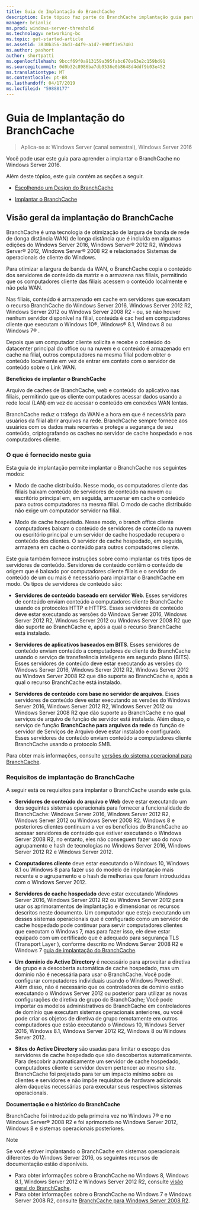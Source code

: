 ```yaml
---
title: Guia de Implantação do BranchCache
description: Este tópico faz parte do BranchCache implantação guia para o Windows Server 2016, que demonstra como implantar o BranchCache nos modos de cache hospedado e distribuído para otimizar o uso de largura de banda WAN em filiais
manager: brianlic
ms.prod: windows-server-threshold
ms.technology: networking-bc
ms.topic: get-started-article
ms.assetid: 3830b356-36d3-44f9-a1d7-990ff3e57403
ms.author: pashort
author: shortpatti
ms.openlocfilehash: 9bccf69f0a913159a395fabc670a63e2c159bd91
ms.sourcegitcommit: 0d0b32c8986ba7db9536e0b8648d4ddf9b03e452
ms.translationtype: MT
ms.contentlocale: pt-BR
ms.lasthandoff: 04/17/2019
ms.locfileid: "59888177"
---
```

# <a name="branchcache-deployment-guide"></a>Guia de Implantação do BranchCache

>Aplica-se a: Windows Server (canal semestral), Windows Server 2016

Você pode usar este guia para aprender a implantar o BranchCache no Windows Server 2016.  
  
Além deste tópico, este guia contém as seções a seguir.  
  
-   [Escolhendo um Design do BranchCache](../../branchcache/plan/Choosing-a-BranchCache-Design.md)  
  
-   [Implantar o BranchCache](../../branchcache/deploy/Deploy-BranchCache.md)  
  
## <a name="branchcache-deployment-overview"></a>Visão geral da implantação do BranchCache

BranchCache é uma tecnologia de otimização de largura de banda de rede de (longa distância WAN) de longa distância que é incluída em algumas edições do Windows Server 2016, Windows Server&reg; 2012 R2, Windows Server&reg; 2012, Windows Server&reg; 2008 R2 e relacionados Sistemas de operacionais de cliente do Windows.  
  
Para otimizar a largura de banda da WAN, o BranchCache copia o conteúdo dos servidores de conteúdo da matriz e o armazena nas filiais, permitindo que os computadores cliente das filiais acessem o conteúdo localmente e não pela WAN.  
  
Nas filiais, conteúdo é armazenado em cache em servidores que executam o recurso BranchCache do Windows Server 2016, Windows Server 2012 R2, Windows Server 2012 ou Windows Server 2008 R2 - ou, se não houver nenhum servidor disponível na filial, conteúda é cac hed em computadores cliente que executam o Windows 10&reg;, Windows&reg; 8.1, Windows 8 ou Windows 7&reg; .  
  
Depois que um computador cliente solicita e recebe o conteúdo do datacenter principal do office ou na nuvem e o conteúdo é armazenado em cache na filial, outros computadores na mesma filial podem obter o conteúdo localmente em vez de entrar em contato com o servidor de conteúdo sobre o Link WAN.  
  
**Benefícios de implantar o BranchCache**  
  
Arquivo de caches de BranchCache, web e conteúdo do aplicativo nas filiais, permitindo que os cliente computadores acessar dados usando a rede local (LAN) em vez de acessar o conteúdo em conexões WAN lentas.  
  
BranchCache reduz o tráfego da WAN e a hora em que é necessária para usuários da filial abrir arquivos na rede.  BranchCache sempre fornece aos usuários com os dados mais recentes e protege a segurança de seu conteúdo, criptografando os caches no servidor de cache hospedado e nos computadores cliente.  
  
### <a name="what-this-guide-provides"></a>O que é fornecido neste guia  
Esta guia de implantação permite implantar o BranchCache nos seguintes modos:  
  
-   Modo de cache distribuído. Nesse modo, os computadores cliente das filiais baixam conteúdo de servidores de conteúdo na nuvem ou escritório principal em, em seguida, armazenar em cache o conteúdo para outros computadores na mesma filial. O modo de cache distribuído não exige um computador servidor na filial.  
  
-   Modo de cache hospedado. Nesse modo, o branch office cliente computadores baixam o conteúdo de servidores de conteúdo na nuvem ou escritório principal e um servidor de cache hospedado recupera o conteúdo dos clientes. O servidor de cache hospedado, em seguida, armazena em cache o conteúdo para outros computadores cliente.  
  
Este guia também fornece instruções sobre como implantar os três tipos de servidores de conteúdo. Servidores de conteúdo contêm o conteúdo de origem que é baixado por computadores cliente filiais e o servidor de conteúdo de um ou mais é necessário para implantar o BranchCache em modo. Os tipos de servidores de conteúdo são:  
  
-   **Servidores de conteúdo baseado em servidor Web**. Esses servidores de conteúdo enviam conteúdo a computadores cliente BranchCache usando os protocolos HTTP e HTTPS. Esses servidores de conteúdo deve estar executando as versões do Windows Server 2016, Windows Server 2012 R2, Windows Server 2012 ou Windows Server 2008 R2 que dão suporte ao BranchCache e, após a qual o recurso BranchCache está instalado.  
  
-   **Servidores de aplicativos baseados em BITS**. Esses servidores de conteúdo enviam conteúdo a computadores de cliente do BranchCache usando o serviço de transferência inteligente em segundo plano (BITS). Esses servidores de conteúdo deve estar executando as versões do Windows Server 2016, Windows Server 2012 R2, Windows Server 2012 ou Windows Server 2008 R2 que dão suporte ao BranchCache e, após a qual o recurso BranchCache está instalado.  
  
-   **Servidores de conteúdo com base no servidor de arquivos**. Esses servidores de conteúdo deve estar executando as versões do Windows Server 2016, Windows Server 2012 R2, Windows Server 2012 ou Windows Server 2008 R2 que dão suporte ao BranchCache e no qual serviços de arquivo de função de servidor está instalada. Além disso, o serviço de função **BranchCache para arquivos da rede** da função de servidor de Serviços de Arquivo deve estar instalado e configurado. Esses servidores de conteúdo enviam conteúdo a computadores cliente BranchCache usando o protocolo SMB.  
  
Para obter mais informações, consulte [versões do sistema operacional para BranchCache](https://technet.microsoft.com/windows-server-docs/networking/branchcache/branchcache#a-namebkmkosaoperating-system-versions-for-branchcache).  
  
### <a name="branchcache-deployment-requirements"></a>Requisitos de implantação do BranchCache

A seguir está os requisitos para implantar o BranchCache usando este guia.  
  
-   **Servidores de conteúdo do arquivo e Web** deve estar executando um dos seguintes sistemas operacionais para fornecer a funcionalidade do BranchCache: Windows Server 2016, Windows Server 2012 R2, Windows Server 2012 ou Windows Server 2008 R2. Windows 8 e posteriores clientes continuam a ver os benefícios do BranchCache ao acessar servidores de conteúdo que estiver executando o Windows Server 2008 R2, no entanto, eles não conseguem fazer uso do novo agrupamento e hash de tecnologias no Windows Server 2016, Windows Server 2012 R2 e Windows Server 2012.  
  
-   **Computadores cliente** deve estar executando o Windows 10, Windows 8.1 ou Windows 8 para fazer uso do modelo de implantação mais recente e o agrupamento e o hash de melhorias que foram introduzidas com o Windows Server 2012.  
  
-   **Servidores de cache hospedado** deve estar executando Windows Server 2016, Windows Server 2012 R2 ou Windows Server 2012 para usar os aprimoramentos de implantação e dimensionar os recursos descritos neste documento.  Um computador que esteja executando um desses sistemas operacionais que é configurado como um servidor de cache hospedado pode continuar para servir computadores clientes que executam o Windows 7, mas para fazer isso, ele deve estar equipado com um certificado que é adequado para segurança TLS (Transport Layer ), conforme descrito no Windows Server 2008 R2 e Windows 7 [guia de implantação do BranchCache](https://technet.microsoft.com/library/ee649232.aspx).  
  
-   **Um domínio do Active Directory** é necessário para aproveitar a diretiva de grupo e a descoberta automática de cache hospedado, mas um domínio não é necessária para usar o BranchCache.  Você pode configurar computadores individuais usando o Windows PowerShell. Além disso, não é necessário que os controladores de domínio estão executando o Windows Server 2012 ou posterior para utilizar as novas configurações de diretiva de grupo do BranchCache; Você pode importar os modelos administrativos do BranchCache em controladores de domínio que executam sistemas operacionais anteriores, ou você pode criar os objetos de diretiva de grupo remotamente em outros computadores que estão executando o Windows 10, Windows Server 2016, Windows 8.1, Windows Server 2012 R2, Windows 8 ou Windows Server 2012.

-   **Sites do Active Directory** são usadas para limitar o escopo dos servidores de cache hospedado que são descobertos automaticamente.  Para descobrir automaticamente um servidor de cache hospedado, computadores cliente e servidor devem pertencer ao mesmo site. BranchCache foi projetado para ter um impacto mínimo sobre os clientes e servidores e não impõe requisitos de hardware adicionais além daquelas necessárias para executar seus respectivos sistemas operacionais.  

**Documentação e o histórico do BranchCache**

BranchCache foi introduzido pela primeira vez no Windows 7&reg; e no Windows Server&reg; 2008 R2 e foi aprimorado no Windows Server 2012, Windows 8 e sistemas operacionais posteriores.

> [!NOTE]
> Se você estiver implantando o BranchCache em sistemas operacionais diferentes do Windows Server 2016, os seguintes recursos de documentação estão disponíveis.
> 
> - Para obter informações sobre o BranchCache no Windows 8, Windows 8.1, Windows Server 2012 e Windows Server 2012 R2, consulte [visão geral do BranchCache](https://technet.microsoft.com/library/hh831696.aspx).  
> - Para obter informações sobre o BranchCache no Windows 7 e Windows Server 2008 R2, consulte [BranchCache para Windows Server 2008 R2](https://technet.microsoft.com/library/dd996634.aspx).  
  


